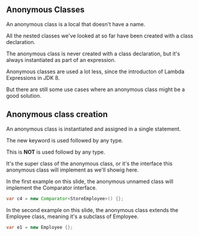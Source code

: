 ## Anonymous Classes
An anonymous class is a local that doesn't have a name.

All the nested classes we've looked at so far have been created with a class declaration.

The anonymous class is never created with a class declaration, but it's always instantiated as part of an expression.

Anonymous classes are used a lot less, since the introducton of Lambda Expressions in JDK 8.

But there are still some use cases where an anonymous class might be a good solution.

## Anonymous class creation
An anonymous class is instantiated and assigned in a single statement.

The new keyword is used followed by any type.

This is <b>NOT</b> is used followd by any type.

It's the super class of the anonymous class, or it's the interface this anonymous class will implement as we'll showig here.

In the first example on this slide, the anonymous unnamed class will implement the Comparator interface.

```java
var c4 = new Comparator<StoreEmployee>() {};
```

In the second example on this slide, the anonymous class extends the Employee class, meaning it's a subclass of Employee.

```java
var e1 = new Employee {};
```